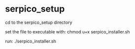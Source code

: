 # serpico_setup

cd to the serpico_setup directory

set the file to executable with: chmod u+x serpico_installer.sh

run: ./serpico_installer.sh
